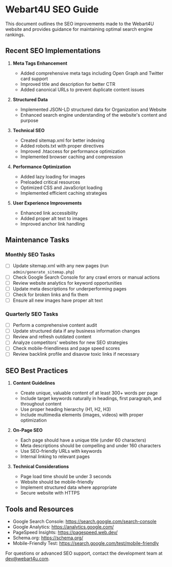 # Webart4U SEO Guide

This document outlines the SEO improvements made to the Webart4U website and provides guidance for maintaining optimal search engine rankings.

## Recent SEO Implementations

1. **Meta Tags Enhancement**
   - Added comprehensive meta tags including Open Graph and Twitter card support
   - Improved title and description for better CTR
   - Added canonical URLs to prevent duplicate content issues

2. **Structured Data**
   - Implemented JSON-LD structured data for Organization and Website
   - Enhanced search engine understanding of the website's content and purpose

3. **Technical SEO**
   - Created sitemap.xml for better indexing
   - Added robots.txt with proper directives
   - Improved .htaccess for performance optimization
   - Implemented browser caching and compression

4. **Performance Optimization**
   - Added lazy loading for images
   - Preloaded critical resources
   - Optimized CSS and JavaScript loading
   - Implemented efficient caching strategies

5. **User Experience Improvements**
   - Enhanced link accessibility
   - Added proper alt text to images
   - Improved anchor link handling

## Maintenance Tasks

### Monthly SEO Tasks

- [ ] Update sitemap.xml with any new pages (run `admin/generate_sitemap.php`)
- [ ] Check Google Search Console for any crawl errors or manual actions
- [ ] Review website analytics for keyword opportunities
- [ ] Update meta descriptions for underperforming pages
- [ ] Check for broken links and fix them
- [ ] Ensure all new images have proper alt text

### Quarterly SEO Tasks

- [ ] Perform a comprehensive content audit
- [ ] Update structured data if any business information changes
- [ ] Review and refresh outdated content
- [ ] Analyze competitors' websites for new SEO strategies
- [ ] Check mobile-friendliness and page speed scores
- [ ] Review backlink profile and disavow toxic links if necessary

## SEO Best Practices

1. **Content Guidelines**
   - Create unique, valuable content of at least 300+ words per page
   - Include target keywords naturally in headings, first paragraph, and throughout content
   - Use proper heading hierarchy (H1, H2, H3)
   - Include multimedia elements (images, videos) with proper optimization

2. **On-Page SEO**
   - Each page should have a unique title (under 60 characters)
   - Meta descriptions should be compelling and under 160 characters
   - Use SEO-friendly URLs with keywords
   - Internal linking to relevant pages

3. **Technical Considerations**
   - Page load time should be under 3 seconds
   - Website should be mobile-friendly
   - Implement structured data where appropriate
   - Secure website with HTTPS

## Tools and Resources

- Google Search Console: https://search.google.com/search-console
- Google Analytics: https://analytics.google.com/
- PageSpeed Insights: https://pagespeed.web.dev/
- Schema.org: https://schema.org/
- Mobile-Friendly Test: https://search.google.com/test/mobile-friendly

For questions or advanced SEO support, contact the development team at dev@webart4u.com. 